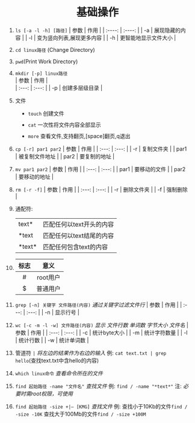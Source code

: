 <style>
    li{
        margin: 10px;
    }
    ul{
        list-style-type:disc;
    }
    h1{
        text-align: center;
    }
</style>
# 基础操作
1. `ls [-a -l -h] [路径]`
    | 参数 | 作用 |
    | :----: | :----: |
    | -a | 展现隐藏的内容 |
    | -l | 变为竖向列表,展现更多内容 |
    | -h | 更智能地显示文件大小 |

2. `cd linux路径` (Change Directory)  

3. `pwd`(Print Work Directory)  

4. `mkdir [-p] linux路径`  
    | 参数 | 作用 |  
    | :---: | :---: |
    | -p | 创建多层级目录 |

5. 文件
    - `touch` 创建文件
    - `cat` 一次性将文件内容全部显示
    - `more` 查看文件,支持翻页,[space]翻页,q退出

6. `cp [-r] par1 par2`
    | 参数 | 作用 |
    | :---: | :---: |
    | -r | 复制文件夹 |
    | par1 | 被复制文件地址 |
    | par2 | 要复制的地址 |

7. `mv par1 par2`
    | 参数 | 作用 |
    | :---: | :---: |
    | par1 | 要移动的文件 |
    | par2 | 要移动的地址 |

8. `rm [-r -f]`
    | 参数 | 作用 |
    | :---: | :---: |
    | -r | 删除文件夹 |
    | -f | 强制删除 |

9. 通配符:
    <table>
        <tr>
            <td>text*</td>
            <td>匹配任何以text开头的内容</td>
        </tr>
        <tr>
            <td>*text</td>
            <td>匹配任何以text结尾的内容</td>
        </tr>
        <tr>
            <td>*text*</td>
            <td>匹配任何包含text的内容</td>
        </tr>
    </table>

10. | 标志 | 意义 |
    | :---: | :---: |
    | # | root用户 |
    | $ | 普通用户 |

11. `grep [-n] 关键字 文件路径(内容)`
    *通过关键字过滤文件行*
    | 参数 | 作用 |
    | :---: | :---: |
    | -n | 显示行号 |

12. `wc [-c -m -l -w] 文件路径(内容)`
    *显示 文件行数 单词数 字节大小 文件名*
    | 参数 | 作用 |
    | :---: | :---: |
    | -c | 统计byte大小 |
    | -m | 统计字符数量 |
    | -l | 统计行数 |
    | -w | 统计单词数 |

13. 管道符 `|`
    *将左边的结果作为右边的输入*
    例: `cat text.txt | grep hello`(查找text.txt中含hello的内容)

14. `which linux命令`
    *查看命令所在的文件*

15. `find 起始路径 -name "文件名"`
    *查找文件*
    例: `find / -name "*text*"`
    注: *必要时需root权限，可使用*

16. `find 起始路径 -size +|— [KMG]`
    *查找文件*
    例: 查找小于10Kb的文件`find / -size -10K`
        查找大于100Mb的文件`find / -size +100M`